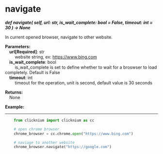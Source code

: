 # navigate

***def navigate(
        self,
        url: str,
        is_wait_complete: bool = False,
        timeout: int = 30
    ) -> None***  

In current opened browser, navigate to other website.

**Parameters:**  
    &emsp;**url[Required]**: str   
        &emsp;&emsp; website string, ex: <https://www.bing.com>  
    &emsp;**is_wait_complete**: bool  
        &emsp;&emsp; is_wait_complete is set to define whether to wait for a broswser to load completely. Default is False  
    &emsp;**timeout**: int  
        &emsp;&emsp; timeout for the operation, unit is second, default value is 30 seconds 

**Returns:**  
    &emsp;None

**Example:**
***
```python
    from clicknium import clicknium as cc

    # open chrome browser
    chrome_browser = cc.chrome.open("https://www.bing.com")

    # naviage to another website
    chrome_browser.navigate("https://google.com")

```